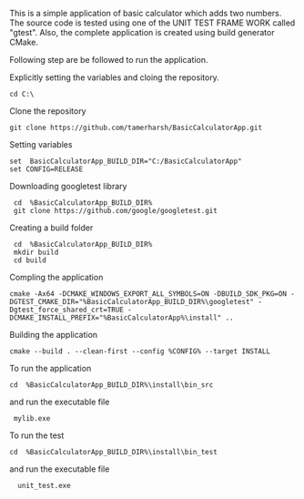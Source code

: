 This is a simple application of basic calculator which adds two numbers. The source code is tested using one of the UNIT TEST FRAME WORK called "gtest". Also, the complete application is created using build generator CMake.

Following step are be followed to run the application.

Explicitly setting the variables and cloing the repository.

    cd C:\

Clone the repository

    git clone https://github.com/tamerharsh/BasicCalculatorApp.git

Setting variables

    set  BasicCalculatorApp_BUILD_DIR="C:/BasicCalculatorApp"
    set CONFIG=RELEASE

Downloading googletest library
  
     cd  %BasicCalculatorApp_BUILD_DIR% 
     git clone https://github.com/google/googletest.git

Creating a build folder

     cd  %BasicCalculatorApp_BUILD_DIR%
     mkdir build  
     cd build 

Compling the application

    cmake -Ax64 -DCMAKE_WINDOWS_EXPORT_ALL_SYMBOLS=ON -DBUILD_SDK_PKG=ON -DGTEST_CMAKE_DIR="%BasicCalculatorApp_BUILD_DIR%\googletest" -Dgtest_force_shared_crt=TRUE -DCMAKE_INSTALL_PREFIX="%BasicCalculatorApp%\install" ..

Building the application

    cmake --build . --clean-first --config %CONFIG% --target INSTALL

To run the application

    cd  %BasicCalculatorApp_BUILD_DIR%\install\bin_src 

and run the executable file 
     
     mylib.exe

  
To run the test

    cd  %BasicCalculatorApp_BUILD_DIR%\install\bin_test
 and run the executable file 
    
      unit_test.exe

